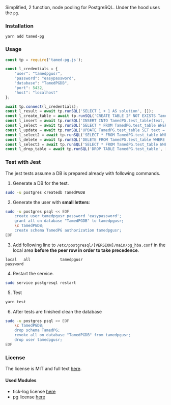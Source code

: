 Simplified, 2 function, node pooling for PostgreSQL. Under the hood uses the `pg`.

### Installation

```
yarn add tamed-pg
```

### Usage

```javascript
const tp = require('tamed-pg.js');

const l_credentials = {
	"user": "tamedpgusr",
	"password": "easypassword",
	"database": "TamedPGDB",
	"port": 5432,
	"host": "localhost"
};

await tp.connect(l_credentials);
const l_result = await tp.runSQL('SELECT 1 + 1 AS solution', []);
const l_create_table = await tp.runSQL('CREATE TABLE IF NOT EXISTS TamedPG.test_table (id SERIAL PRIMARY KEY, text VARCHAR(40) not null, complete BOOLEAN)', []);
const l_insert = await tp.runSQL('INSERT INTO TamedPG.test_table(text, complete) values($1, $2) RETURNING *', ['hello world', false]);
const l_select = await tp.runSQL('SELECT * FROM TamedPG.test_table WHERE id = $1', [l_insert.rows[0].id]);
const l_update = await tp.runSQL('UPDATE TamedPG.test_table SET text = $1, complete = $2 WHERE id = $3', ['hello world 2', true, l_insert.rows[0].id]);
const l_select2 = await tp.runSQL('SELECT * FROM TamedPG.test_table WHERE id = $1', [l_insert.rows[0].id]);
const l_delete = await tp.runSQL('DELETE FROM TamedPG.test_table WHERE id = $1', [l_insert.rows[0].id]);
const l_select3 = await tp.runSQL('SELECT * FROM TamedPG.test_table WHERE id = $1', [l_insert.rows[0].id]);
const l_drop_table = await tp.runSQL('DROP TABLE TamedPG.test_table', []);

```

### Test with Jest

The jest tests assume a DB is prepared already with following commands.

1. Generate a DB for the test.

```bash
sudo -u postgres createdb TamedPGDB
```

2. Generate the user with **small letters**:

```bash
sudo -u postgres psql << EOF
	create user tamedpgusr password 'easypassword';
	grant all on database "TamedPGDB" to tamedpgusr;
	\c TamedPGDB;
	create schema TamedPG authorization tamedpgusr;
EOF
```

3. Add following line to `/etc/postgresql/[VERSION]/main/pg_hba.conf` in the local area **before the peer row in order to take precedence**.

```
local   all             tamedpgusr                              password
```

4. Restart the service.

```bash
sudo service postgresql restart
```

5. Test

```bash
yarn test
```

6. After tests are finished clean the database

```bash
sudo -u postgres psql << EOF
	\c TamedPGDB;
	drop schema TamedPG;
	revoke all on database "TamedPGDB" from tamedpgusr;
	drop user tamedpgusr;
EOF
```

### License

The license is MIT and full text [here](LICENSE).

#### Used Modules

* tick-log license [here](./OtherLicenses/tick-log.txt)
* pg license [here](./OtherLicenses/pg.txt)
